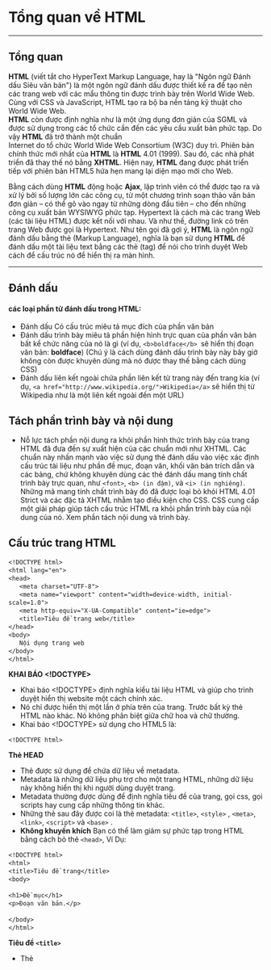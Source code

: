 # Tổng quan về HTML
--- 
## Tổng quan 
  **HTML**  (viết tắt cho HyperText Markup Language, hay là "Ngôn ngữ Đánh dấu Siêu văn bản") là một ngôn ngữ đánh dấu được thiết kế ra để tạo nên các trang web
với các mẩu thông tin được trình bày trên World Wide Web. Cùng với CSS và JavaScript, HTML tạo ra bộ ba nền tảng kỹ thuật cho World Wide Web.  
**HTML** còn được định nghĩa như là một ứng dụng đơn giản của SGML và được sử dụng trong các tổ chức cần đến các yêu cầu xuất bản phức tạp. Do vậy **HTML** đã trở thành một chuẩn  
Internet do tổ chức World Wide Web Consortium (W3C) duy trì. Phiên bản chính thức mới nhất của **HTML** là **HTML** 4.01 (1999). Sau đó, các nhà phát triển đã thay thế nó bằng 
**XHTML**.
Hiện nay, **HTML** đang được phát triển tiếp với phiên bản HTML5 hứa hẹn mang lại diện mạo mới cho Web.  

Bằng cách dùng **HTML** động hoặc **Ajax**, lập trình viên có thể được tạo ra và xử lý bởi số lượng lớn các công cụ, từ một chương trình soạn thảo văn bản đơn giản – có thể 
gõ vào ngay từ những dòng đầu tiên – cho đến những công cụ xuất bản WYSIWYG phức tạp. Hypertext là cách mà các trang Web (các tài liệu HTML) được kết nối với nhau. Và như thế,
đường link có trên trang Web được gọi là Hypertext. Như tên gọi đã gợi ý, **HTML** là ngôn ngữ đánh dấu bằng thẻ (Markup Language), nghĩa là bạn sử dụng **HTML** để đánh dấu một 
tài liệu text bằng các thẻ (tag) để nói cho trình duyệt Web cách để cấu trúc nó để hiển thị ra màn hình.  
***
## Đánh dấu
 #### các loại phần tử đánh dấu trong **HTML**:
 - Đánh dấu Có cấu trúc miêu tả mục đích của phần văn bản
 - Đánh dấu trình bày miêu tả phần hiện hình trực quan của phần văn bản bất kể chức năng của nó là gì (ví dụ, ```<b>boldface</b> ```sẽ hiển thị đoạn văn bản: **boldface**) 
(Chú ý là cách dùng đánh dấu trình bày này bây giờ không còn được khuyên dùng mà nó được thay thế bằng cách dùng CSS)  
 - Đánh dấu liên kết ngoài chứa phần liên kết từ trang này đến trang kia (ví dụ, ```<a href="http://www.wikipedia.org/">Wikipedia</a>``` sẽ hiển thị từ Wikipedia như là một liên kết ngoài đến một URL)
## Tách phần trình bày và nội dung
 - Nỗ lực tách phần nội dung ra khỏi phần hình thức trình bày của trang HTML đã đưa đến sự xuất hiện của các chuẩn mới như XHTML. Các chuẩn này nhấn mạnh vào việc sử dụng thẻ đánh dấu vào việc xác định cấu trúc tài liệu như phần đề mục, đoạn văn, khối văn bản trích dẫn và các bảng, chứ không khuyên dùng các thẻ đánh dấu mang tính chất trình bày trực quan, như ```<font>```, ```<b> (in đậm)```, và ```<i> (in nghiêng)```. Những mã mang tính chất trình bày đó đã được loại bỏ khỏi HTML 4.01 Strict và các đặc tả XHTML nhằm tạo điều kiện cho CSS. CSS cung cấp một giải pháp giúp tách cấu trúc HTML ra khỏi phần trình bày của nội dung của nó. Xem phần tách nội dung và trình bày.
 ## Cấu trúc trang HTML
 ``` 
 <!DOCTYPE html>
<html lang="en">
<head>
    <meta charset="UTF-8">
    <meta name="viewport" content="width=device-width, initial-scale=1.0">
    <meta http-equiv="X-UA-Compatible" content="ie=edge">
    <title>Tiêu đề trang web</title>
</head>
<body>
    Nội dụng trang web
</body>
</html>
```
**KHAI BÁO <!DOCTYPE>**  
- Khai báo <!DOCTYPE> định nghĩa kiểu tài liệu HTML và giúp cho trình duyệt hiển thị website một cách chính xác.  
- Nó chỉ được hiển thị một lần ở phía trên của trang. Trước bất kỳ thẻ HTML nào khác. Nó không phân biệt giữa chữ hoa và chữ thường.  
- Khai báo <!DOCTYPE> sử dụng cho HTML5 là:  
```
<!DOCTYPE html>
```
**Thẻ HEAD**  
- Thẻ <head> được sử dụng để chứa dữ liệu về metadata.  
- Metadata là những dữ liệu phụ trợ cho một trang HTML, những dữ liệu này không hiển thị khi người dùng duyệt trang.  
- Metadata thường được dùng để định nghĩa tiêu đề của trang, gọi css, gọi scripts hay cung cấp những thông tin khác.  
- Những thẻ sau đây được coi là thẻ metadata: ```<title>```, ```<style>``` , ```<meta>```,```<link>```, ```<script>``` và ```<base>``` .  
- **Không khuyến khích** Bạn có thể làm giảm sự phức tạp trong HTML bằng cách bỏ thẻ ```<head>```, Ví Dụ:
 ```
 <!DOCTYPE html>
<html>
<title>Tiêu đề trang</title>
<body>
 
<h1>Đề mục</h1>
<p>Đoạn văn bản.</p>
 
</body>
</html>
```
**Tiêu đề ```<title>```**
- Thẻ <title> được dùng để tạo tiêu đề cho trang HTML.
- Thẻ <title> là thẻ bắt buộc trong HTML/XHTML.
- Thẻ <title> có các chức năng:  
  * tạo tiêu đề cho trang, hiển thị trên thanh công cụ của trình duyệt  
  * được sử dụng làm tên trang khi bạn lưu vào bookmark của trình duyệt  
  * hiển thị ở phần tiêu đề trang trong kết quả tìm kiếm (VD: tìm kiếm của google)  
Ta có thể thấy qua Ví dụ sau:  
```<!DOCTYPE html>
<html>
<title>Tiêu đề của trang</title>

<body>
<p>Nội dung trong thẻ body sẽ được hiển thị trong cửa sổ trình duyệt.</p>
<p>Nội dung trong thẻ title sẽ không hiển thị.</p>
</body>

</html>
```
**Kết quả**
```
Nội dung trong thẻ body sẽ được hiển thị trong cửa sổ trình duyệt.

Nội dung trong thẻ title sẽ không hiển thị.
```
---
**Thẻ ```<style>``` trong HTML:**
- Thẻ <style> được sử dụng để chứa kiểu trang trí cho trang HTML.
- Trong thẻ <style> bạn có thể quy định cách các thành phần HTML sẽ được hiển thị trên trình duyệt:
 Ví Dụ:
 ```
 <!DOCTYPE html>
<html>

<title>Tiêu đề trang</title>

<style>
body {background-color:yellow;}
p {color:blue;}
</style>

<body>
<h1>Đây là đề mục</h1>
<p>Đây là đoạn văn bản.</p>
</body>

</html>
```
**Kết quả**  

![Kết quả](https://github.com/huynhdn147/SourceImage/blob/master/115744921_3332021253690574_2369636928626870614_n.png)  
---
**Thẻ ```<link>``` trong HTML:**
- Thẻ ```<link>``` dùng để liên kết tới các tài nguyên bên ngoài trang HTML.  
- Thẻ ```<link>``` có thể được dùng để gọi tới các tệp tin CSS:  
```<link rel="stylesheet" href="style.css">```  

**Thẻ `<meta>` trong HTML**
- Thẻ <meta> được sử dụng để tạo miêu tả, từ khóa, thông tin tác giả và các thông tin khác cho trang HTML.
- Những thông tin này được sử dụng bởi trình duyệt (cách hiển thị nội dung), bởi các công cụ tìm kiếm (từ khóa) và những dịch vụ web khác.
Các Ví dụ về thẻ `<meta>`  
- Tạo từ khóa dành cho các công cụ tìm kiếm:  
`<meta name="keywords" content="HTML, CSS, XML, XHTML, JavaScript">`  
Tạo miêu tả:
`<meta name="description" content="Đây là thẻ Meta"`  
- Thông báo bộ mã ký tự mà trang sử dụng:  
`<meta charset="UTF-8">`
- Tạo thông tin tác giả:  
`<meta name="author" content="WebVN">`  
- Làm mới lại trang HTML sau mỗi 30 giây:  
`<meta http-equiv="refresh" content="30">`


